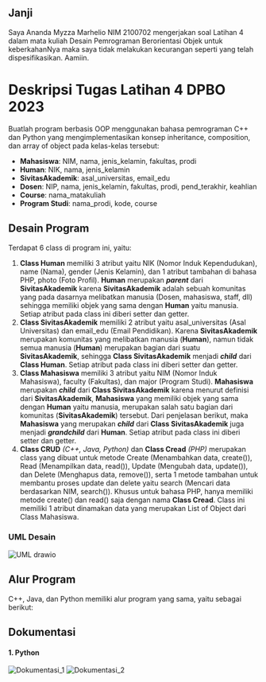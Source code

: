 ## Janji
Saya Ananda Myzza Marhelio NIM 2100702 mengerjakan soal Latihan 4 dalam mata kuliah Desain Pemrograman Berorientasi Objek untuk keberkahanNya maka saya tidak melakukan kecurangan seperti yang telah dispesifikasikan. Aamiin.

# Deskripsi Tugas Latihan 4 DPBO 2023
Buatlah program berbasis OOP menggunakan bahasa pemrograman C++ dan Python  yang mengimplementasikan konsep inheritance, composition, dan array of object pada kelas-kelas tersebut:
* **Mahasiswa**: NIM, nama, jenis_kelamin, fakultas, prodi
* **Human**: NIK, nama, jenis_kelamin
* **SivitasAkademik**: asal_universitas, email_edu
* **Dosen**: NIP, nama, jenis_kelamin, fakultas, prodi, pend_terakhir, keahlian
* **Course**: nama_matakuliah
* **Program Studi**: nama_prodi, kode, course

## Desain Program
Terdapat 6 class di program ini, yaitu:
1. **Class Human** memiliki 3 atribut yaitu NIK (Nomor Induk Kependudukan), name (Nama), gender (Jenis Kelamin), dan 1 atribut tambahan di bahasa PHP, photo (Foto Profil). **Human** merupakan **_parent_** dari **SivitasAkademik** karena **SivitasAkademik** adalah sebuah komunitas yang pada dasarnya melibatkan manusia (Dosen, mahasiswa, staff, dll) sehingga memiliki objek yang sama dengan **Human** yaitu manusia. Setiap atribut pada class ini diberi setter dan getter.
2. **Class SivitasAkademik** memiliki 2 atribut yaitu asal_universitas (Asal Universitas) dan email_edu (Email Pendidikan). Karena **SivitasAkademik** merupakan komunitas yang melibatkan manusia (**Human**), namun tidak semua manusia (**Human**) merupakan bagian dari suatu **SivitasAkademik**, sehingga **Class SivitasAkademik** menjadi **_child_** dari **Class Human**. Setiap atribut pada class ini diberi setter dan getter.
3. **Class Mahasiswa** memiliki 3 atribut yaitu NIM (Nomor Induk Mahasiswa), faculty (Fakultas), dan major (Program Studi). **Mahasiswa** merupakan **_child_** dari **Class SivitasAkademik** karena menurut definisi dari **SivitasAkademik**, **Mahasiswa** yang memiliki objek yang sama dengan **Human** yaitu manusia, merupakan salah satu bagian dari komunitas (**SivitasAkademik**) tersebut. Dari penjelasan berikut, maka **Mahasiswa** yang merupakan **_child_** dari **Class SivitasAkademik** juga menjadi **_grandchild_** dari **Human**. Setiap atribut pada class ini diberi setter dan getter.
4. **Class CRUD** _(C++, Java, Python)_ dan **Class Cread** _(PHP)_ merupakan class yang dibuat untuk metode Create (Menambahkan data, create()), Read (Menampilkan data, read()), Update (Mengubah data, update()), dan Delete (Menghapus data, remove()), serta 1 metode tambahan untuk membantu proses update dan delete yaitu search (Mencari data berdasarkan NIM, search()). Khusus untuk bahasa PHP, hanya memiliki metode create() dan read() saja dengan nama **Class Cread**. Class ini memiliki 1 atribut dinamakan data yang merupakan List of Object dari Class Mahasiswa.

### UML Desain
![UML drawio](https://user-images.githubusercontent.com/100767177/222178254-8885750d-f53b-44e5-bd67-22ac88944fef.png)

## Alur Program
C++, Java, dan Python memiliki alur program yang sama, yaitu sebagai berikut:

## Dokumentasi
#### 1. Python
![Dokumentasi_1](https://user-images.githubusercontent.com/100767177/222172065-a72e4fb2-bd8d-4d9f-b907-bc3558585fe6.png)
![Dokumentasi_2](https://user-images.githubusercontent.com/100767177/222172073-d0e9e7d9-70d3-4025-b84c-f1377e2abd02.png)
